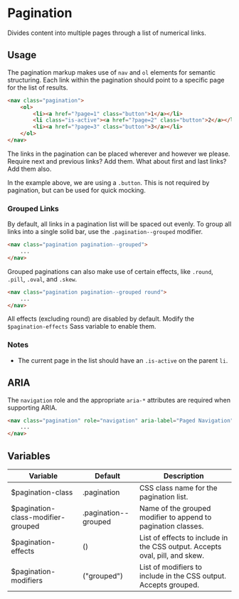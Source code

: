 # Pagination #

Divides content into multiple pages through a list of numerical links.

## Usage ##

The pagination markup makes use of `nav` and `ol` elements for semantic structuring.
Each link within the pagination should point to a specific page for the list of results.

```html
<nav class="pagination">
    <ol>
        <li><a href="?page=1" class="button">1</a></li>
        <li class="is-active"><a href="?page=2" class="button">2</a></li>
        <li><a href="?page=3" class="button">3</a></li>
    </ol>
</nav>
```

The links in the pagination can be placed wherever and however we please.
Require next and previous links? Add them. What about first and last links? Add them also.

<div class="notice is-info">
    In the example above, we are using a <code>.button</code>.
    This is not required by pagination, but can be used for quick mocking.
</div>

### Grouped Links ###

By default, all links in a pagination list will be spaced out evenly.
To group all links into a single solid bar, use the `.pagination--grouped` modifier.

```html
<nav class="pagination pagination--grouped">
    ...
</nav>
```

Grouped paginations can also make use of certain effects, like `.round`, `.pill`, `.oval`, and `.skew`.

```html
<nav class="pagination pagination--grouped round">
    ...
</nav>
```

<div class="notice is-warning">
    All effects (excluding round) are disabled by default.
    Modify the <code>$pagination-effects</code> Sass variable to enable them.
</div>

### Notes ###

* The current page in the list should have an `.is-active` on the parent `li`.

## ARIA ##

The `navigation` role and the appropriate `aria-*` attributes are required when supporting ARIA.

```html
<nav class="pagination" role="navigation" aria-label="Paged Navigation">
    ...
</nav>
```

## Variables ##

<table class="table is-striped data-table">
    <thead>
        <tr>
            <th>Variable</th>
            <th>Default</th>
            <th>Description</th>
        </tr>
    </thead>
    <tbody>
        <tr>
            <td>$pagination-class</td>
            <td>.pagination</td>
            <td>CSS class name for the pagination list.</td>
        </tr>
        <tr>
            <td>$pagination-class-modifier-grouped</td>
            <td>.pagination--grouped</td>
            <td>Name of the grouped modifier to append to pagination classes.</td>
        </tr>
        <tr>
            <td>$pagination-effects</td>
            <td>()</td>
            <td>List of effects to include in the CSS output. Accepts oval, pill, and skew.</td>
        </tr>
        <tr>
            <td>$pagination-modifiers</td>
            <td>("grouped")</td>
            <td>List of modifiers to include in the CSS output. Accepts grouped.</td>
        </tr>
    </tbody>
</table>